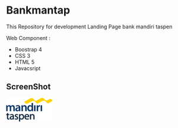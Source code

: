 # Bankmantap
This Repository for development Landing Page bank mandiri taspen

Web Component :
- Boostrap 4
- CSS 3
- HTML 5
- Javacsript

## ScreenShot

<img src="asset/logo_mantap.png"/>